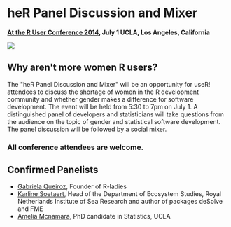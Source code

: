 # heR Panel Discussion and Mixer   
__[At the R User Conference 2014](http://user2014.stat.ucla.edu), July 1 UCLA, Los Angeles, California__

![](http://www.edii.uclm.es/~useR-2013/pics/useR-middle.png)

## Why aren't more women R users? 

The "heR Panel Discussion and Mixer" will be an opportunity for useR!
attendees to discuss the shortage of women in the R development community and whether gender makes a difference for software development. The event will be held from 5:30 to 7pm on July 1. A distinguished panel of developers and statisticians will take questions from the
audience on the topic of gender and statistical software development. The panel
discussion will be followed by a social mixer. 

### All conference attendees are welcome.

## Confirmed Panelists

* [Gabriela Queiroz](http://www.meetup.com/R-ladies/member/14534094/), Founder of R-ladies
* [Karline Soetaert](http://www.nioz.nl/staff-detail?id=784400), Head of the Department of Ecosystem Studies, Royal Netherlands Institute of Sea Research and author of packages deSolve and FME
* [Amelia Mcnamara](http://www.stat.ucla.edu/~amelia.mcnamara/), PhD candidate in Statistics, UCLA